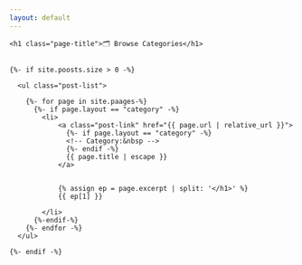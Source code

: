 ```yaml
---
layout: default
---
```


<div class="browse">

	<h1 class="page-title">🗂 Browse Categories</h1>

  
	{%- if site.poosts.size > 0 -%}
	
	  <ul class="post-list">
  
		{%- for page in site.paages-%}
		  {%- if page.layout == "category" -%}
			<li>
				<a class="post-link" href="{{ page.url | relative_url }}">
				  {%- if page.layout == "category" -%}
				  <!-- Category:&nbsp -->
				  {%- endif -%}
				  {{ page.title | escape }}
				</a>
  
  
				{% assign ep = page.excerpt | split: '</h1>' %}
				{{ ep[1] }}
  
			</li>
		  {%-endif-%}
		{%- endfor -%}
	  </ul>
  
	{%- endif -%}
</div>
